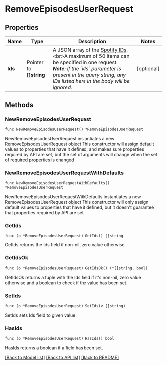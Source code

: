 # RemoveEpisodesUserRequest

## Properties

Name | Type | Description | Notes
------------ | ------------- | ------------- | -------------
**Ids** | Pointer to **[]string** | A JSON array of the [Spotify IDs](/documentation/web-api/#spotify-uris-and-ids). &lt;br&gt;A maximum of 50 items can be specified in one request. _**Note**: if the &#x60;ids&#x60; parameter is present in the query string, any IDs listed here in the body will be ignored._  | [optional] 

## Methods

### NewRemoveEpisodesUserRequest

`func NewRemoveEpisodesUserRequest() *RemoveEpisodesUserRequest`

NewRemoveEpisodesUserRequest instantiates a new RemoveEpisodesUserRequest object
This constructor will assign default values to properties that have it defined,
and makes sure properties required by API are set, but the set of arguments
will change when the set of required properties is changed

### NewRemoveEpisodesUserRequestWithDefaults

`func NewRemoveEpisodesUserRequestWithDefaults() *RemoveEpisodesUserRequest`

NewRemoveEpisodesUserRequestWithDefaults instantiates a new RemoveEpisodesUserRequest object
This constructor will only assign default values to properties that have it defined,
but it doesn't guarantee that properties required by API are set

### GetIds

`func (o *RemoveEpisodesUserRequest) GetIds() []string`

GetIds returns the Ids field if non-nil, zero value otherwise.

### GetIdsOk

`func (o *RemoveEpisodesUserRequest) GetIdsOk() (*[]string, bool)`

GetIdsOk returns a tuple with the Ids field if it's non-nil, zero value otherwise
and a boolean to check if the value has been set.

### SetIds

`func (o *RemoveEpisodesUserRequest) SetIds(v []string)`

SetIds sets Ids field to given value.

### HasIds

`func (o *RemoveEpisodesUserRequest) HasIds() bool`

HasIds returns a boolean if a field has been set.


[[Back to Model list]](../README.md#documentation-for-models) [[Back to API list]](../README.md#documentation-for-api-endpoints) [[Back to README]](../README.md)


